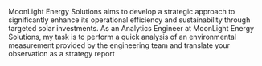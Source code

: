 MoonLight Energy Solutions aims to develop a strategic approach to significantly
enhance its operational efficiency and sustainability through targeted solar investments.
As an Analytics Engineer at MoonLight Energy Solutions, my task is to perform a quick analysis of an 
environmental measurement provided by the engineering team and translate your observation as a strategy report
